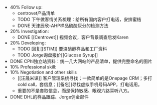 - 40% Follow up:
	- centrovet产品清单
	- TODO 下午做客情关系梳理：给所有国内客户打电话，安排蜜桔
	- DONE 天津辰欣-AHP样品硫酸灰分的检测方法
- 20% Investigation:
	- DONE [[Centrovet]] 视频会议，客户背景调查后发Karen
- 20% Developing:
	- TODO 回复[[STIM]] 要溴硝醇样品和工厂资料
	- TODO Jorge询盘报价[[Glucose Syrup]]
- DONE CPhI独立站资料：统一几大网站的产品清单，提供完整命名的图片
- 10% Professional skill:
- 10% Negotiation and other skills
	- [[汪晟米课]] 客户管理系统寻找；一款简单的是Onepage CRM；多打cold call，套信息；[[备忘]]寻找虚拟手机号码APP，打电话用。
	- 重要的不是套取信息，而是保持敏感、眼观六路耳听八方。
- DONE DHL的样品跟踪、Jorge佣金邮件
